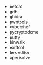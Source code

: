 - netcat
- gdb
- ghidra
- pwntools
- cyberchef
- pycryptodome
- putty
- binwalk
- exiftool
- hex editor
- aperisolve
